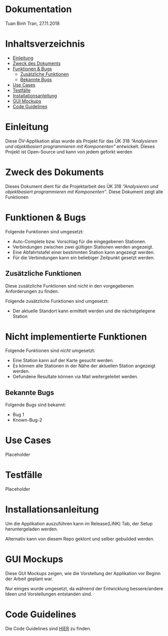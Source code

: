 
# Dokumentation
Tuan Binh Tran, 27.11.2018

# Inhaltsverzeichnis
* [Einleitung](#einleitung)
* [Zweck des Dokuments](#zweck-des-dokuments)
* [Funktionen & Bugs](#funktionen--bugs)
  - [Zusätzliche Funktionen](#zusätzliche-funktionen)
  - [Bekannte Bugs](#bekannte-bugs)
* [Use Cases](#use-cases)
* [Testfälle](#testfälle)
* [Installationsanleitung](#installationsanleitung)
* [GUI Mockups](#gui-mockups)
* [Code Guidelines](#code-guidelines)


# Einleitung
Diese ÖV-Applikation alias  wurde als Projekt für das ÜK 318 *"Analysieren und objektbasiert programmieren mit Komponenten"* entwickelt.
Dieses Projekt ist Open-Source und kann von jedem geforkt werden


# Zweck des Dokuments
Dieses Dokument dient für die Projektarbeit des ÜK 318 *"Analysieren und objektbasiert programmieren mit Komponenten"*.
Diese Dokument zeigt alle Funktionen 

# Funktionen & Bugs
Folgende Funktionen sind umgesetzt:
 - Auto-Complete bzw. Vorschlag für die eingegebenen Stationen.
 - Verbindungen zwischen zwei gültigen Stationen werden angezeigt.
 - Eine Abfahrtstafel einer bestimmten Station kann angezeigt werden.
 - Für die Verbindungen kann ein beliebiger Zeitpunkt gesetzt werden.

## Zusätzliche Funktionen
Diese zusätzliche Funktionen sind nicht in den vorgegebenen Anforderungen zu finden.

Folgende zusätzliche Funktionen sind umgesetzt:
 - Der aktuelle Standort kann ermittelt werden und die nächstgelegene Station 
 
# Nicht implementierte Funktionen
Folgende Funktionen sind *nicht* umgesetzt:
 - Eine Station kann auf der Karte gesucht werden.
 - Es können alle Stationen in der Nähe der aktuellen Station angezeigt werden.
 - Gefundene Resultate können via Mail weitergeleitet werden.

## Bekannte Bugs
Folgende Bugs sind bekannt:
 - Bug 1
 - Known-Bug-2

# Use Cases
Placeholder

# Testfälle
Placeholder

# Installationsanleitung
Um die Applikation auszuführen kann im Release(LINK) Tab, der Setup heruntergeladen werden.

Alternativ kann von diesem Repo geklont und selber gebuilded werden.


# GUI Mockups
Diese GUI Mockups zeigen, wie die Vorstellung der Applikation vor Beginn der Arbeit geplant war. 

Nur einiges wurde umgesetzt, da während der Entwicklung bessere/andere Ideen und Vorstellungen entstanden sind.

# Code Guidelines
Die Code Guidelines sind [HIER](https://github.com/tuanbinhtran/modul-318-student/blob/master/Code%20Guidelines.md) zu finden.

